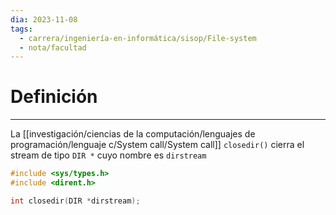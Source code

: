 ```yaml
---
dia: 2023-11-08
tags:
  - carrera/ingeniería-en-informática/sisop/File-system
  - nota/facultad
---
```

# Definición
---
La [[investigación/ciencias de la computación/lenguajes de programación/lenguaje c/System call/System call]] `closedir()` cierra el stream de tipo `DIR *` cuyo nombre es `dirstream`

```c
#include <sys/types.h>
#include <dirent.h>

int closedir(DIR *dirstream);
```
 